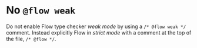 # No `@flow weak`

Do not enable Flow type checker _weak mode_ by using a `/* @flow weak */` comment. Instead explicitly Flow in _strict mode_ with a comment at the top of the file, `/* @flow */`.
